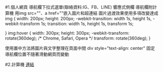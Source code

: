 #1.個人網頁
導航欄下拉式選單(聯絡資料:IG、FB、LINE)
響應式側欄
導航欄附計算機
用img src=""、a href=""嵌入圖片和超連結
圖片過渡效果使用多項改變達成
img 
{
    width: 200px;
    height: 200px;
    -webkit-transition: width 1s, height 1s, -webkit-transform 1s; 
    transition: width 1s, height 1s, transform 1s;
    
}
img:hover {
    width: 300px;
    height: 300px;
    -webkit-transform: rotate(360deg); /* Chrome, Safari, Opera */
    transform: rotate(360deg);
}	

使用置中方法將圖片與文字整理在頁面中間
div style="text-align: center"
固定導航欄位置不隨著滑動網頁而變動

      

#2.計算機 
[連結](https://github.com/ChunTingLn/wd107b/blob/master/HOMEWORK/%E8%A8%88%E7%AE%97%E6%A9%9F.md)
